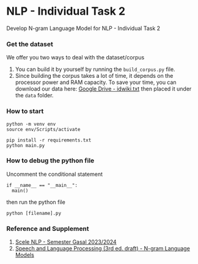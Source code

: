 # NLP - Individual Task 2
Develop N-gram Language Model for NLP - Individual Task 2

### Get the dataset
We offer you two ways to deal with the dataset/corpus
1. You can build it by yourself by running the `build_corpus.py` file.
2. Since building the corpus takes a lot of time, it depends on the processor power and RAM capacity. To save your time, you can download our data here: [Google Drive - idwiki.txt](https://drive.google.com/file/d/1gFQ6Vnb9kJurxFg7-ACsxoI499VhlRFk/view?usp=sharing) then placed it under the `data` folder.

### How to start
```
python -m venv env
source env/Scripts/activate

pip install -r requirements.txt
python main.py
```

### How to debug the python file
Uncomment the conditional statement
```
if __name__ == "__main__":
  main()
```
then run the python file
```
python [filename].py
```

### Reference and Supplement
1. [Scele NLP - Semester Gasal 2023/2024](https://scele.cs.ui.ac.id/course/view.php?id=3653)
2. [Speech and Language Processing (3rd ed. draft) - N-gram Language Models](https://web.stanford.edu/~jurafsky/slp3/3.pdf)
